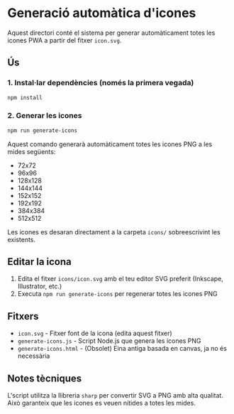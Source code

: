 # Generació automàtica d'icones

Aquest directori conté el sistema per generar automàticament totes les icones PWA a partir del fitxer `icon.svg`.

## Ús

### 1. Instal·lar dependències (només la primera vegada)

```bash
npm install
```

### 2. Generar les icones

```bash
npm run generate-icons
```

Aquest comando generarà automàticament totes les icones PNG a les mides següents:
- 72x72
- 96x96
- 128x128
- 144x144
- 152x152
- 192x192
- 384x384
- 512x512

Les icones es desaran directament a la carpeta `icons/` sobreescrivint les existents.

## Editar la icona

1. Edita el fitxer `icons/icon.svg` amb el teu editor SVG preferit (Inkscape, Illustrator, etc.)
2. Executa `npm run generate-icons` per regenerar totes les icones PNG

## Fitxers

- `icon.svg` - Fitxer font de la icona (edita aquest fitxer)
- `generate-icons.js` - Script Node.js que genera les icones PNG
- `generate-icons.html` - (Obsolet) Eina antiga basada en canvas, ja no és necessària

## Notes tècniques

L'script utilitza la llibreria `sharp` per convertir SVG a PNG amb alta qualitat. Això garanteix que les icones es veuen nítides a totes les mides.
